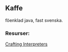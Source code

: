 ## Kaffe

föenklad java, fast svenska.

### Resurser:

[Crafting Interpreters](https://craftinginterpreters.com/)